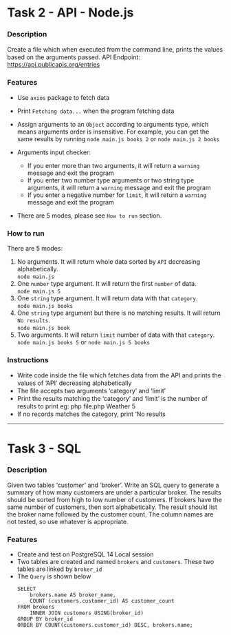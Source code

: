 # Task 2 - API - Node.js
### Description
Create a ﬁle which when executed from the command line, prints the values based on 
the arguments passed.
API Endpoint: https://api.publicapis.org/entries

### Features
- Use `axios` package to fetch data
- Print `Fetching data...` when the program fetching data
- Assign arguments to an `Object` according to arguments type, which means arguments order is insensitive. For example, you can get the same results by running `node main.js books 2` or `node main.js 2 books`
- Arguments input checker:
    - If you enter more than two arguments, it will return a `warning` message and exit the program
    - If you enter two number type arguments or two string type arguments, it will return a `warning` message and exit the program
    - If you enter a negative number for `limit`, it will return a `warning` message and exit the program

- There are 5 modes, please see `How to run` section.
    

### How to run
There are 5 modes:
1. No arguments. It will return whole data sorted by `API` decreasing alphabetically.    
    `node main.js`
2. One `number` type argument. It will return the first `number` of data.     
    `node main.js 5`
3. One `string` type argument. It will return data with that `category`.    
    `node main.js books` 
4. One `string` type argument but there is no matching results. It will return `No results`.       
    `node main.js book`
5. Two arguments. It will return `limit` number of data with that `category`.     
    `node main.js books 5` or `node main.js 5 books`


### Instructions
- Write code inside the ﬁle which fetches data from the API and prints the values 
of ‘API’ decreasing alphabetically
- The ﬁle accepts two arguments ‘category’ and ‘limit’
- Print the results matching the ‘category’ and ‘limit’ is the number of results to 
print eg: php ﬁle.php Weather 5
- If no records matches the category, print ‘No results

-----
# Task 3 - SQL
### Description
Given two tables ‘customer’ and ‘broker’. Write an SQL query to generate a summary of how many customers are under a particular broker. The results should be sorted from high to low number of customers. If brokers have the same number of customers, then sort alphabetically. The result should list the broker name followed by the customer count. The column names are not tested, so use whatever is appropriate.

### Features
- Create and test on PostgreSQL 14 Local session
- Two tables are created and named `brokers` and `customers`. These two tables are linked by `broker_id`
- The `Query` is shown below
    ```
    SELECT 
        brokers.name AS broker_name,
        COUNT (customers.customer_id) AS customer_count
    FROM brokers
        INNER JOIN customers USING(broker_id)
    GROUP BY broker_id
    ORDER BY COUNT(customers.customer_id) DESC, brokers.name;
    ```

